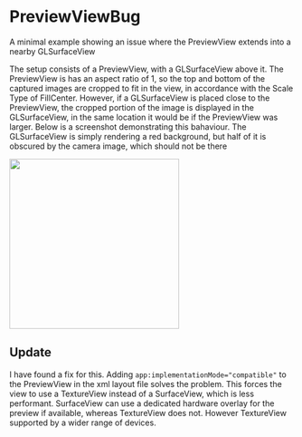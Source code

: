 # PreviewViewBug

A minimal example showing an issue where the PreviewView extends into a nearby GLSurfaceView

The setup consists of a PreviewView, with a GLSurfaceView above it. The PreviewView is has an aspect ratio of 1, so the top and bottom of the captured images are cropped to fit in the view, in accordance with the Scale Type of FillCenter. However, if a GLSurfaceView is placed close to the PreviewView, the cropped portion of the image is displayed in the GLSurfaceView, in the same location it would be if the PreviewView was larger. Below is a screenshot demonstrating this bahaviour. The GLSurfaceView is simply rendering a red background, but half of it is obscured by the camera image, which should not be there

<img src="https://user-images.githubusercontent.com/17104216/184593908-af70064c-4b1c-414c-98e6-7fcc938b9710.png" width="300">

## Update

I have found a fix for this. Adding `app:implementationMode="compatible"` to the PreviewView in the xml layout file solves the problem. This forces the view to use a TextureView instead of a SurfaceView, which is less performant. SurfaceView can use a dedicated hardware overlay for the preview if available, whereas TextureView does not. However TextureView supported by a wider range of devices. 
